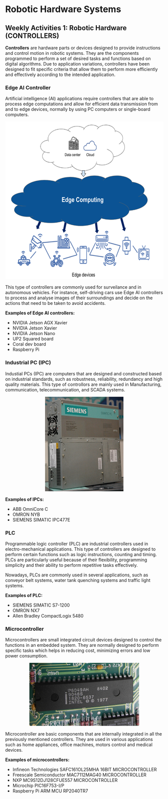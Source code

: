 # Robotic Hardware Systems
## Weekly Activities 1: Robotic Hardware (CONTROLLERS)

**Controllers** are hardware parts or devices designed to provide instructions and control motion in robotic systems. They are the components programmed to perform a set of desired tasks and functions based on digital algorithms. Due to application variations, controllers have been designed to fit specific criteria that allow them to perform more efficiently and effectively according to the intended application.

### Edge AI Controller
Artificial intelligence (AI) applications require controllers that are able to process edge computations and allow for efficient data transmission from and to edge devices, normally by using PC computers or single-board computers.</p>
<p align="center">
<img src="image.png" width="600" height="500">
</P>This type of controllers are commonly used for surveilance and in autonomous vehicles. For instance, self-driving cars use Edge AI controllers to process and analyse images of their surroundings and decide on the actions that need to be taken to avoid accidents.</P>

**Examples of Edge AI controllers:**</P>
* NVIDIA Jetson AGX Xavier
* NVIDIA Jetson Xavier
* NVIDIA Jetson Nano
* UP2 Squared board
* Coral dev board
* Raspberry Pi
</P>

### Industrial PC (IPC)
Industial PCs (IPC) are computers that are designed and constructed based on industrial standards, such as robustness, reliability, redundancy and high quality materials. This type of controllors are mainly used in Manufacturing, communication, telecommunication, and SCADA systems.
<p align="center">
<img src="Boxpc627.jpg" width="250" height="300"></P>

**Examples of IPCs:** </P>
* ABB OmniCore C
* OMRON NYB
* SIEMENS SIMATIC IPC477E

### PLC
Programmable logic controller (PLC) are industrial controllers used in electro-mechanical applications. This type of controllers are designed to perform certain functions such as logic instructions, counting and timing. PLCs are particularly useful because of their flexibility, programming simplicity and their ability to perform repetitive tasks effectively.</P>
Nowadays, PLCs are commonly used in several applications, such as conveyor belt systems, water tank quenching systems and traffic light systems.</P>
**Examples of PLC:** </P>
* SIEMENS SIMATIC S7-1200
* OMRON NX7
* Allen Bradley CompactLogix 5480

### Microcontroller
Microcontrollers are small integrated circuit devices designed to control the functions in an embedded system. They are normally designed to perform specific tasks which helps in reducing cost, minimizing errors and low power consumption.</P>
<p align="center">
<img src="Microcontroller.jpg" width="350" height="200"></P>
Microcontroller are basic components that are internally integrated in all the previously mentioned controllers. They are used in various applications such as home appliances, office machines, motors control and medical devices.</P>

**Examples of microcontrollers:** </P>
* Infineon Technologies SAFC161OL25MHA 16BIT MICROCONTROLLER
* Freescale Semiconductor MAC7112MAG40 MICROCONTROLLER
* NXP MC9S12DJ128CFUE557 MICROCONTROLLER
* Microchip PIC16F753-I/P
* Raspberry Pi ARM MCU RP2040TR7
